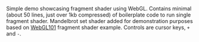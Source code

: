 Simple demo showcasing fragment shader using WebGL.
Contains minimal (about 50 lines, just over 1kb compressed) of boilerplate code to run single fragment shader.
Mandelbrot set shader added for demonstration purposes based on [WebGL101](https://github.com/emoller/WebGL101) fragment shader example. Controls are cursor keys, `+` and `-`.
